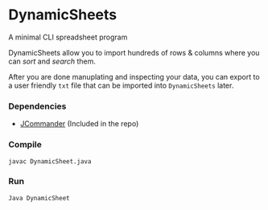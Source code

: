 # DynamicSheets
A minimal CLI spreadsheet program

DynamicSheets allow you to import hundreds of rows & columns where you can *sort* and *search* them.

After you are done manuplating and inspecting your data, you can export to a user friendly `txt` file that can be imported into `DynamicSheets` later.

### Dependencies
- [JCommander](https://jcommander.org/) (Included in the repo)
### Compile
`javac DynamicSheet.java`


### Run
`Java DynamicSheet`

